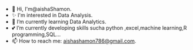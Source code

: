 - 👋 Hi, I'm@aishaShamon.
- ✨ I'm interested in Data Analysis.
- 🌱 I’m currently learning Data Analytics.
- 💕 I’m currently developing skills sucha python ,excel,machine learning,R programming,SQL...
- 📫 How to reach me: aishashamon786@gmail.com.

